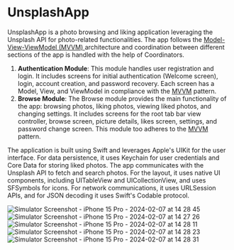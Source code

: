 # UnsplashApp

UnsplashApp is a photo browsing and liking application leveraging the Unsplash API for photo-related functionalities. The app follows the [Model-View-ViewModel (MVVM) ](https://www.youtube.com/watch?v=sLHVxnRS75w "‌")architecture and coordination between different sections of the app is handled with the help of Coordinators.

1. **Authentication Module**: This module handles user registration and login. It includes screens for initial authentication (Welcome screen), login, account creation, and password recovery. Each screen has a Model, View, and ViewModel in compliance with the [MVVM](https://www.youtube.com/watch?v=sLHVxnRS75w "‌") pattern.
2. **Browse Module**: The Browse module provides the main functionality of the app: browsing photos, liking photos, viewing liked photos, and changing settings. It includes screens for the root tab bar view controller, browse screen, picture details, likes screen, settings, and password change screen. This module too adheres to the [MVVM ](https://www.youtube.com/watch?v=sLHVxnRS75w "‌")pattern.

The application is built using Swift and leverages Apple's UIKit for the user interface. For data persistence, it uses Keychain for user credentials and Core Data for storing liked photos. The app communicates with the Unsplash API to fetch and search photos. For the layout, it uses native UI components, including UITableView and UICollectionView, and uses SFSymbols for icons. For network communications, it uses URLSession APIs, and for JSON decoding it uses Swift's Codable protocol.

![Simulator Screenshot - iPhone 15 Pro - 2024-02-07 at 14 28 45](https://github.com/PatriciaCostin/UnsplashApp/assets/124291922/331f7ff9-c521-403e-8607-e9585a451d0c)
![Simulator Screenshot - iPhone 15 Pro - 2024-02-07 at 14 27 26](https://github.com/PatriciaCostin/UnsplashApp/assets/124291922/8696b6f1-cf89-4a43-aedf-b8d8da8415ed)
![Simulator Screenshot - iPhone 15 Pro - 2024-02-07 at 14 28 11](https://github.com/PatriciaCostin/UnsplashApp/assets/124291922/1a31e35c-c94f-44d8-9bea-b19bfe209aa7)
![Simulator Screenshot - iPhone 15 Pro - 2024-02-07 at 14 28 23](https://github.com/PatriciaCostin/UnsplashApp/assets/124291922/c272b18d-aacd-46a7-ad8e-88f06d284aad)
![Simulator Screenshot - iPhone 15 Pro - 2024-02-07 at 14 28 31](https://github.com/PatriciaCostin/UnsplashApp/assets/124291922/e448da1d-a22f-4799-85f6-1d10c0512ffb)
